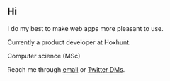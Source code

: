 
## Hi 

I do my best to make web apps more pleasant to use.


Currently a product developer at Hoxhunt.


Computer science (MSc)


Reach me through [email](mailto:joel.nhn@gmail.com) or [Twitter DMs](https://twitter.com/messages/compose?recipient_id=1075660159882616832).




